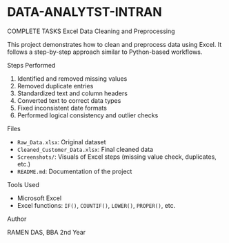 # DATA-ANALYTST-INTRAN
COMPLETE TASKS
Excel Data Cleaning and Preprocessing

This project demonstrates how to clean and preprocess data using Excel. It follows a step-by-step approach similar to Python-based workflows.

Steps Performed

1. Identified and removed missing values
2. Removed duplicate entries
3. Standardized text and column headers
4. Converted text to correct data types
5. Fixed inconsistent date formats
6. Performed logical consistency and outlier checks

 Files

- `Raw_Data.xlsx`: Original dataset
- `Cleaned_Customer_Data.xlsx`: Final cleaned data
- `Screenshots/`: Visuals of Excel steps (missing value check, duplicates, etc.)
- `README.md`: Documentation of the project

Tools Used

- Microsoft Excel
- Excel functions: `IF()`, `COUNTIF()`, `LOWER()`, `PROPER()`, etc.

Author

RAMEN DAS, BBA 2nd Year
